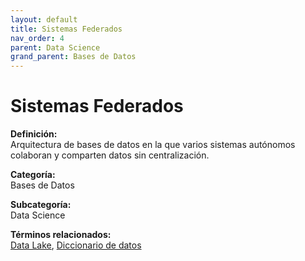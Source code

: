 ```yaml
---
layout: default
title: Sistemas Federados
nav_order: 4
parent: Data Science
grand_parent: Bases de Datos
---
```


# Sistemas Federados

**Definición:**  
Arquitectura de bases de datos en la que varios sistemas autónomos colaboran y comparten datos sin centralización.

**Categoría:**  
Bases de Datos  

**Subcategoría:**  
Data Science

**Términos relacionados:**  
[Data Lake](https://maleniski.github.io/diccionario-angl-tec-mx/docs/bases-de-datos/data-science/data-lake.html), [Diccionario de datos](https://maleniski.github.io/diccionario-angl-tec-mx/docs/bases-de-datos/data-science/diccionario-de-datos.html)

